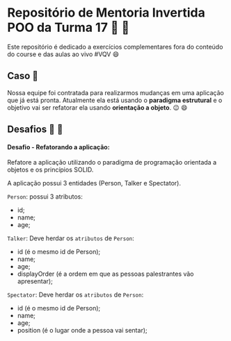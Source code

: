 # Repositório de Mentoria Invertida POO da Turma **17** :book: :rocket:

Este repositório é dedicado a exercícios complementares fora do conteúdo do course e das aulas ao vivo #VQV :smile:

## Caso :thinking:

Nossa equipe foi contratada para realizarmos mudanças em uma aplicação que já está pronta. Atualmente ela está usando o **paradigma estrutural** e o objetivo vai ser refatorar ela usando **orientação a objeto**. :wink: :smile:

## Desafios :thinking: :eyes:

#### Desafio - Refatorando a aplicação:

Refatore a aplicação utilizando o paradigma de  programação orientada a objetos e os princípios SOLID.

A aplicação possui 3 entidades (Person, Talker e Spectator).

`Person`: possui 3 atributos:
  - id;
  - name;
  - age;

`Talker`: Deve herdar os `atributos` de `Person`:
  - id (é o mesmo id de Person);
  - name;
  - age;
  - displayOrder (é a ordem em que as pessoas palestrantes vão apresentar);

`Spectator`: Deve herdar os `atributos` de `Person`:
  - id (é o mesmo id de Person);
  - name;
  - age;
  - position (é o lugar onde a pessoa vai sentar);
